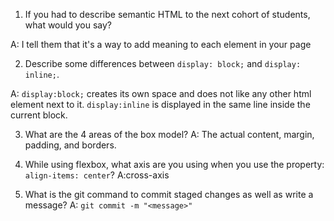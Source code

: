 1. If you had to describe semantic HTML to the next cohort of students, what would you say?

A: I tell them that it's a way to add meaning to each element in your page

2. Describe some differences between ```display: block;``` and ```display: inline;```.

A: ```display:block;``` creates its own space and does not like any other html element next to it. ```display:inline``` is displayed in the same line inside the current block.

3. What are the 4 areas of the box model?
A: The actual content, margin, padding, and borders.

4. While using flexbox, what axis are you using when you use the property: ```align-items: center```?
A:cross-axis

5. What is the git command to commit staged changes as well as write a message? 
A: ```git commit -m "<message>"```